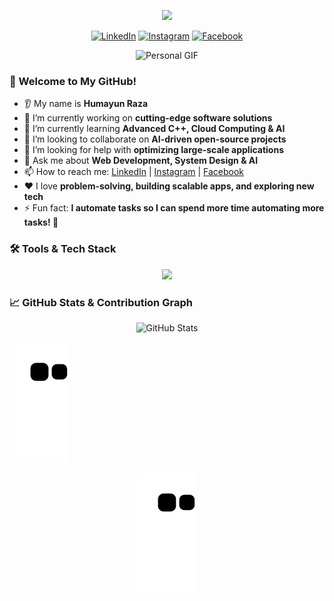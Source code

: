 <!-- Animated Header -->
<p align="center">
  <img src="https://capsule-render.vercel.app/api?text=Hey%20Everyone!&animation=fadeIn&type=waving&color=gradient&height=100"/>
</p>

<!-- Social Media Icons -->
<p align="center">
  <a href="https://www.linkedin.com/in/humayun-raza-030hr/"><img height="50" src="https://user-images.githubusercontent.com/46517096/166974368-9798f39f-1f46-499c-b14e-81f0a3f83a06.png" alt="LinkedIn"/></a>
  <a href="https://www.instagram.com/humayunn_raza/"><img height="50" src="https://upload.wikimedia.org/wikipedia/commons/a/a5/Instagram_icon.png" alt="Instagram"/></a>
  <a href="https://www.facebook.com/god.selected.person/"><img height="50" src="https://upload.wikimedia.org/wikipedia/commons/5/51/Facebook_f_logo_%282019%29.svg" alt="Facebook"/></a>
</p>

<!-- Personal GIF -->
<p align="center">
  <img src="https://media.giphy.com/media/l3q2K5jinAlChoCLS/giphy.gif" alt="Personal GIF"/>
</p>

### 🚀 Welcome to My GitHub!
* 👂 My name is **Humayun Raza**
* 🔭 I’m currently working on **cutting-edge software solutions**
* 🌱 I’m currently learning **Advanced C++, Cloud Computing & AI**
* 🤝 I’m looking to collaborate on **AI-driven open-source projects**
* 🤔 I’m looking for help with **optimizing large-scale applications**
* 💬 Ask me about **Web Development, System Design & AI**
* 📫 How to reach me: [LinkedIn](https://www.linkedin.com/in/humayun-raza-030hr/) | [Instagram](https://www.instagram.com/humayunraza030/) | [Facebook](https://www.facebook.com/god.selected.person/)
* ❤️ I love **problem-solving, building scalable apps, and exploring new tech**
* ⚡ Fun fact: **I automate tasks so I can spend more time automating more tasks! 🤖**

### 🛠️ Tools & Tech Stack
<p align="center">
  <img src="https://skillicons.dev/icons?i=c,cpp,python,js,react,nodejs,mongodb,sqlite,docker,aws,git"/>
</p>

### 📈 GitHub Stats & Contribution Graph
<p align="center">
  <img src="https://github-readme-stats.vercel.app/api?username=humayun-raza-030&show_icons=true&theme=radical" alt="GitHub Stats"/>
  
  ![Snake animation](https://github.com/humayun-raza-030/humayun-raza-030/blob/output/github-contribution-grid-snake.svg)
</p>

<p align="center">
  <img src="https://github.com/humayun-raza-030/humayun-raza-030/blob/output/github-contribution-grid-snake.svg" alt="Contribution Graph"/>
</p>

